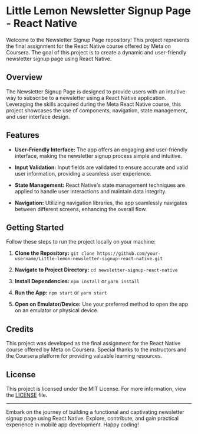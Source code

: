 # Little Lemon Newsletter Signup Page - React Native

Welcome to the Newsletter Signup Page repository! This project represents the final assignment for the React Native course offered by Meta on Coursera. The goal of this project is to create a dynamic and user-friendly newsletter signup page using React Native.

## Overview

The Newsletter Signup Page is designed to provide users with an intuitive way to subscribe to a newsletter using a React Native application. Leveraging the skills acquired during the Meta React Native course, this project showcases the use of components, navigation, state management, and user interface design.

## Features

- **User-Friendly Interface:** The app offers an engaging and user-friendly interface, making the newsletter signup process simple and intuitive.

- **Input Validation:** Input fields are validated to ensure accurate and valid user information, providing a seamless user experience.

- **State Management:** React Native's state management techniques are applied to handle user interactions and maintain data integrity.

- **Navigation:** Utilizing navigation libraries, the app seamlessly navigates between different screens, enhancing the overall flow.

## Getting Started

Follow these steps to run the project locally on your machine:

1. **Clone the Repository:** `git clone https://github.com/your-username/Little-lemon-newsletter-signup-react-native.git`

2. **Navigate to Project Directory:** `cd newsletter-signup-react-native`

3. **Install Dependencies:** `npm install` or `yarn install`

4. **Run the App:** `npm start` or `yarn start`

5. **Open on Emulator/Device:** Use your preferred method to open the app on an emulator or physical device.

## Credits

This project was developed as the final assignment for the React Native course offered by Meta on Coursera. Special thanks to the instructors and the Coursera platform for providing valuable learning resources.

## License

This project is licensed under the MIT License. For more information, view the [LICENSE](LICENSE) file.

---

Embark on the journey of building a functional and captivating newsletter signup page using React Native. Explore, contribute, and gain practical experience in mobile app development. Happy coding!
